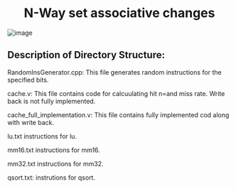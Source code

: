 <center> <h1> N-Way set associative changes </h1> </center>

![image](https://user-images.githubusercontent.com/102411194/201526894-59c20c13-129e-4327-a77a-7cd76c48ed3f.png)

## Description of Directory Structure: ##

RandomInsGenerator.cpp:
This file generates random instructions for the specified bits.

cache.v:
This file contains code for calcuulating hit n=and miss rate. Write back is not fully implemented.

cache_full_implementation.v:
This file contains fully implemented cod along with write back.

lu.txt
instructions for lu.

mm16.txt
instructions for mm16.

mm32.txt
instructions for mm32.

qsort.txt:
instrutions for qsort.


